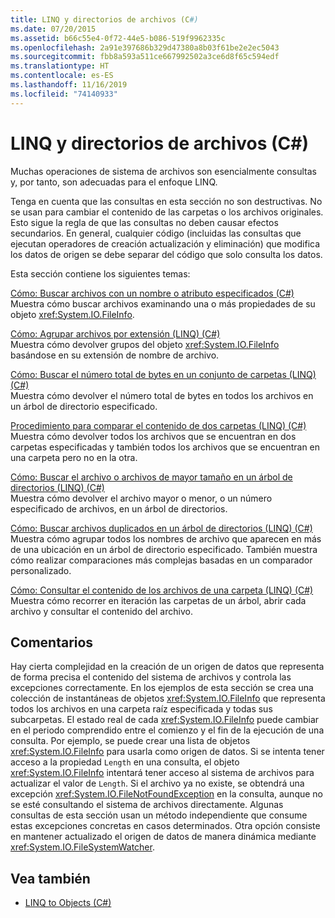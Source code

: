 ```yaml
---
title: LINQ y directorios de archivos (C#)
ms.date: 07/20/2015
ms.assetid: b66c55e4-0f72-44e5-b086-519f9962335c
ms.openlocfilehash: 2a91e397686b329d47380a8b03f61be2e2ec5043
ms.sourcegitcommit: fbb8a593a511ce667992502a3ce6d8f65c594edf
ms.translationtype: HT
ms.contentlocale: es-ES
ms.lasthandoff: 11/16/2019
ms.locfileid: "74140933"
---
```

# <a name="linq-and-file-directories-c"></a>LINQ y directorios de archivos (C#)
Muchas operaciones de sistema de archivos son esencialmente consultas y, por tanto, son adecuadas para el enfoque LINQ.  
  
 Tenga en cuenta que las consultas en esta sección no son destructivas. No se usan para cambiar el contenido de las carpetas o los archivos originales. Esto sigue la regla de que las consultas no deben causar efectos secundarios. En general, cualquier código (incluidas las consultas que ejecutan operadores de creación actualización y eliminación) que modifica los datos de origen se debe separar del código que solo consulta los datos.  
  
 Esta sección contiene los siguientes temas:  
  
 [Cómo: Buscar archivos con un nombre o atributo especificados (C#)](./how-to-query-for-files-with-a-specified-attribute-or-name.md)  
 Muestra cómo buscar archivos examinando una o más propiedades de su objeto <xref:System.IO.FileInfo>.  
  
 [Cómo: Agrupar archivos por extensión (LINQ) (C#)](./how-to-group-files-by-extension-linq.md)  
 Muestra cómo devolver grupos del objeto <xref:System.IO.FileInfo> basándose en su extensión de nombre de archivo.  
  
 [Cómo: Buscar el número total de bytes en un conjunto de carpetas (LINQ) (C#)](./how-to-query-for-the-total-number-of-bytes-in-a-set-of-folders-linq.md)  
 Muestra cómo devolver el número total de bytes en todos los archivos en un árbol de directorio especificado.  
  
 [Procedimiento para comparar el contenido de dos carpetas (LINQ) (C#)](./how-to-compare-the-contents-of-two-folders-linq.md)  
 Muestra cómo devolver todos los archivos que se encuentran en dos carpetas especificadas y también todos los archivos que se encuentran en una carpeta pero no en la otra.  
  
 [Cómo: Buscar el archivo o archivos de mayor tamaño en un árbol de directorios (LINQ) (C#)](./how-to-query-for-the-largest-file-or-files-in-a-directory-tree-linq.md)  
 Muestra cómo devolver el archivo mayor o menor, o un número especificado de archivos, en un árbol de directorios.  
  
 [Cómo: Buscar archivos duplicados en un árbol de directorios (LINQ) (C#)](./how-to-query-for-duplicate-files-in-a-directory-tree-linq.md)  
 Muestra cómo agrupar todos los nombres de archivo que aparecen en más de una ubicación en un árbol de directorio especificado. También muestra cómo realizar comparaciones más complejas basadas en un comparador personalizado.  
  
 [Cómo: Consultar el contenido de los archivos de una carpeta (LINQ) (C#)](./how-to-query-the-contents-of-files-in-a-folder-lin.md)  
 Muestra cómo recorrer en iteración las carpetas de un árbol, abrir cada archivo y consultar el contenido del archivo.  
  
## <a name="comments"></a>Comentarios  
 Hay cierta complejidad en la creación de un origen de datos que representa de forma precisa el contenido del sistema de archivos y controla las excepciones correctamente. En los ejemplos de esta sección se crea una colección de instantáneas de objetos <xref:System.IO.FileInfo> que representa todos los archivos en una carpeta raíz especificada y todas sus subcarpetas. El estado real de cada <xref:System.IO.FileInfo> puede cambiar en el periodo comprendido entre el comienzo y el fin de la ejecución de una consulta. Por ejemplo, se puede crear una lista de objetos <xref:System.IO.FileInfo> para usarla como origen de datos. Si se intenta tener acceso a la propiedad `Length` en una consulta, el objeto <xref:System.IO.FileInfo> intentará tener acceso al sistema de archivos para actualizar el valor de `Length`. Si el archivo ya no existe, se obtendrá una excepción <xref:System.IO.FileNotFoundException> en la consulta, aunque no se esté consultando el sistema de archivos directamente. Algunas consultas de esta sección usan un método independiente que consume estas excepciones concretas en casos determinados. Otra opción consiste en mantener actualizado el origen de datos de manera dinámica mediante <xref:System.IO.FileSystemWatcher>.  
  
## <a name="see-also"></a>Vea también

- [LINQ to Objects (C#)](./linq-to-objects.md)
